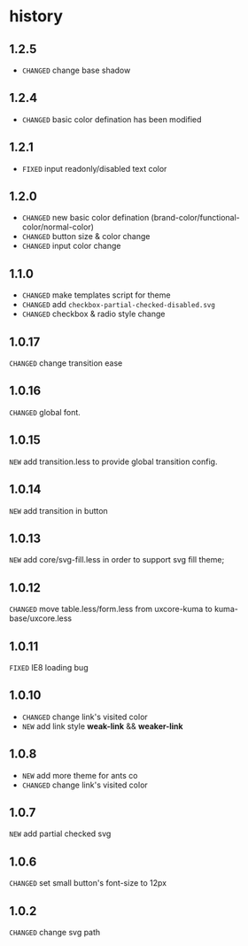 # history

## 1.2.5

* `CHANGED` change base shadow

## 1.2.4

* `CHANGED` basic color defination has been modified


## 1.2.1

* `FIXED` input readonly/disabled text color

## 1.2.0

* `CHANGED` new basic color defination (brand-color/functional-color/normal-color)
* `CHANGED` button size & color change
* `CHANGED` input color change

## 1.1.0

* `CHANGED` make templates script for theme
* `CHANGED` add `checkbox-partial-checked-disabled.svg`
* `CHANGED` checkbox & radio style change

## 1.0.17

`CHANGED` change transition ease

## 1.0.16

`CHANGED` global font.

## 1.0.15

`NEW` add transition.less to provide global transition config.

## 1.0.14

`NEW` add transition in button

## 1.0.13

`NEW` add core/svg-fill.less in order to support svg fill theme;

## 1.0.12

`CHANGED` move table.less/form.less from uxcore-kuma to kuma-base/uxcore.less

## 1.0.11

`FIXED` IE8 loading bug

## 1.0.10

* `CHANGED` change link's visited color
* `NEW` add link style __weak-link__ && __weaker-link__

## 1.0.8
* `NEW` add more theme for ants co
* `CHANGED` change link's visited color

## 1.0.7
`NEW` add partial checked svg

## 1.0.6

`CHANGED` set small button's font-size to 12px

## 1.0.2

`CHANGED` change svg path
